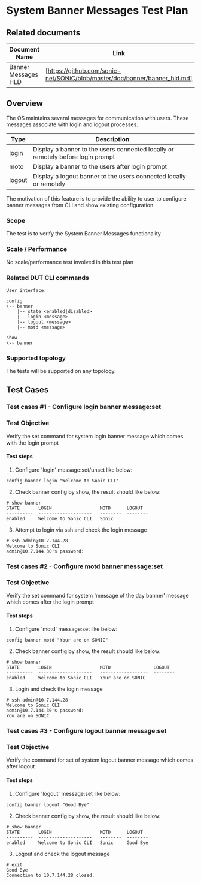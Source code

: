 # System Banner Messages Test Plan

## Related documents

| **Document Name** | **Link** |
|-------------------|----------|
| Banner Messages HLD | [https://github.com/sonic-net/SONiC/blob/master/doc/banner/banner_hld.md]|


## Overview

The OS maintains several messages for communication with users. These messages associate with login and logout processes.

| **Type** | **Description** |
|-------------------|----------|
| login  | Display a banner to the users connected locally or remotely before login prompt |
| motd   | Display a banner to the users after login prompt |
| logout | Display a logout banner to the users connected locally or remotely |

The motivation of this feature is to provide the ability to user to configure banner  messages from CLI and show existing configuration.

### Scope

The test is to verify the System Banner Messages functionality

### Scale / Performance

No scale/performance test involved in this test plan

### Related **DUT** CLI commands
```
User interface:

config
\-- banner
    |-- state <enabled|disabled>
    |-- login <message>
    |-- logout <message>
    |-- motd <message>

show
\-- banner
```

### Supported topology
The tests will be supported on any topology.

## Test Cases

### Test cases \#1 -  Configure login banner message:set

### Test Objective

Verify the set command for system login banner message which comes with the login prompt

#### Test steps

1. Configure 'login' message:set/unset like below:
```
config banner login "Welcome to Sonic CLI"
```

2. Check banner config by show, the result should like below:
 ```
 # show banner
 STATE       LOGIN                  MOTD      LOGOUT
 ----------  --------------------   --------  --------
 enabled     Welcome to Sonic CLI   Sonic
 ```

3. Attempt to login via ssh and check the login message
```
# ssh admin@10.7.144.28
Welcome to Sonic CLI
admin@10.7.144.30's password:
```

### Test cases \#2 -  Configure motd banner message:set

### Test Objective

Verify the set command for system 'message of the day banner' message which comes after
the login prompt

#### Test steps

1. Configure 'motd' message:set like below:
```
config banner motd "Your are on SONIC"
```

2. Check banner config by show, the result should like below:
 ```
 # show banner
 STATE       LOGIN                  MOTD                LOGOUT
 ----------  --------------------   ------------------  --------
 enabled     Welcome to Sonic CLI   Your are on SONIC
 ```

3. Login and check the login message
```
# ssh admin@10.7.144.28
Welcome to Sonic CLI
admin@10.7.144.30's password:
You are on SONIC
```

### Test cases \#3 -  Configure logout banner message:set

### Test Objective

Verify the command for set of system logout banner message which comes after logout

#### Test steps

1. Configure 'logout' message:set like below:
```
config banner logout "Good Bye"
```

2. Check banner config by show, the result should like below:
 ```
 # show banner
 STATE       LOGIN                  MOTD      LOGOUT
 ----------  --------------------   --------  --------
 enabled     Welcome to Sonic CLI   Sonic     Good Bye
 ```

3. Logout and check the logout message
```
# exit
Good Bye
Connection to 10.7.144.28 closed.
```

